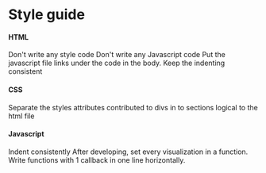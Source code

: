 # Style guide

#### HTML
Don't write any style code
Don't write any Javascript code
Put the javascript file links under the code in the body. 
Keep the indenting consistent 

#### CSS
Separate the styles attributes contributed to divs in to sections logical to the html file


#### Javascript
Indent consistently
After developing, set every visualization in a function.
Write functions with 1 callback in one line horizontally. 



